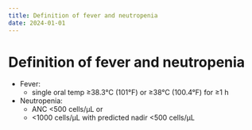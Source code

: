 ```yaml
---
title: Definition of fever and neutropenia
date: 2024-01-01
---
```

# Definition of fever and neutropenia

- Fever:
	- single oral temp ≥38.3°C (101°F) or ≥38°C (100.4°F) for ≥1 h
- Neutropenia:
	- ANC <500 cells/µL or
	- <1000 cells/µL with predicted nadir <500 cells/µL
